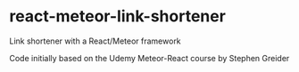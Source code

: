 # react-meteor-link-shortener
Link shortener with a React/Meteor framework

Code initially based on the Udemy Meteor-React course by Stephen Greider  
